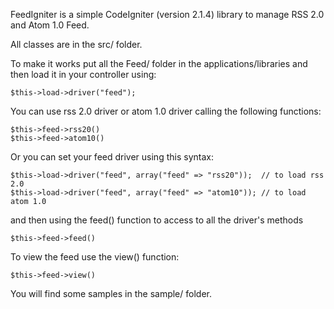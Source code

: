 FeedIgniter is a simple CodeIgniter (version 2.1.4) library to manage RSS 2.0 and Atom 1.0 Feed.

All classes are in the src/ folder.

To make it works put all the Feed/ folder in the applications/libraries and then load it in your controller using:

	$this->load->driver("feed");
	
You can use rss 2.0 driver or atom 1.0 driver calling the following functions:
	
	$this->feed->rss20()
	$this->feed->atom10()
	
Or you can set your feed driver using this syntax:

	$this->load->driver("feed", array("feed" => "rss20"));	// to load rss 2.0
	$this->load->driver("feed", array("feed" => "atom10"));	// to load atom 1.0
	
and then using the feed() function to access to all the driver's methods

	$this->feed->feed()
	
To view the feed use the view() function:
	
	$this->feed->view()
	

You will find some samples in the sample/ folder.
